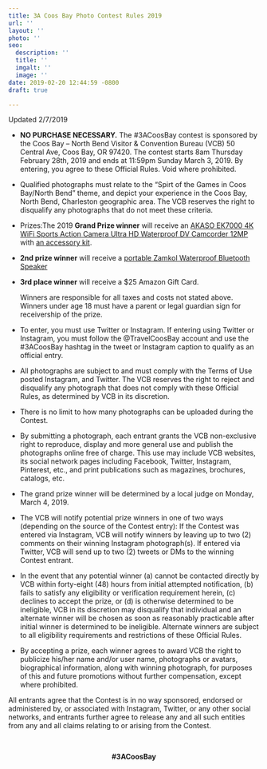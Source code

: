 ```yaml
---
title: 3A Coos Bay Photo Contest Rules 2019
url: ''
layout: ''
photo: ''
seo:
  description: ''
  title: ''
  imgalt: ''
  image: ''
date: 2019-02-20 12:44:59 -0800
draft: true

---
```

Updated 2/7/2019

* **NO PURCHASE NECESSARY.** The #3ACoosBay contest is sponsored by the Coos Bay – North Bend Visitor & Convention Bureau (VCB) 50 Central Ave, Coos Bay, OR 97420. The contest starts 8am Thursday February 28th, 2019 and ends at 11:59pm Sunday March 3, 2019. By entering, you agree to these Official Rules. Void where prohibited.
* Qualified photographs must relate to the “Spirt of the Games in Coos Bay/North Bend” theme, and depict your experience in the Coos Bay, North Bend, Charleston geographic area. The VCB reserves the right to disqualify any photographs that do not meet these criteria.
* Prizes:The 2019 **Grand Prize winner** will receive an [AKASO EK7000 4K WiFi Sports Action Camera Ultra HD Waterproof DV Camcorder 12MP](https://www.amazon.com/AKASO-EK7000-Sports-Waterproof-Camcorder/dp/B01HGM33HG/ref=sr_1_3?ie=UTF8&qid=1548805513&sr=8-3&keywords=akaso+ek7000+4k+wifi+sports+action+camera) with [an accessory kit](https://www.amazon.com/gp/product/B00PQ9YNI0/ref=ox_sc_act_title_2?smid=A2AVQ8OGQQLVR9&psc=1).
* **2nd prize winner** will receive a [portable Zamkol Waterproof Bluetooth Speaker](https://www.amazon.com/Bluetooth-Speakers-Zamkol-Waterproof-Dustproof/dp/B07GXDNZJ7/ref=sr_1_12?s=electronics&ie=UTF8&qid=1548805888&sr=1-12&keywords=bluetooth+speakers&refinements=p_36:1253504011,p_72:1248879011)
* **3rd place winner** will receive a $25 Amazon Gift Card.

  Winners are responsible for all taxes and costs not stated above. Winners under age 18 must have a parent or legal guardian sign for receivership of the prize.
* To enter, you must use Twitter or Instagram. If entering using Twitter or Instagram, you must follow the @TravelCoosBay account and use the #3ACoosBay hashtag in the tweet or Instagram caption to qualify as an official entry.
* All photographs are subject to and must comply with the Terms of Use posted Instagram, and Twitter. The VCB reserves the right to reject and disqualify any photograph that does not comply with these Official Rules, as determined by VCB in its discretion.
* There is no limit to how many photographs can be uploaded during the Contest.
* By submitting a photograph, each entrant grants the VCB non-exclusive right to reproduce, display and more general use and publish the photographs online free of charge. This use may include VCB websites, its social network pages including Facebook, Twitter, Instagram, Pinterest, etc., and print publications such as magazines, brochures, catalogs, etc.
* The grand prize winner will be determined by a local judge on Monday, March 4, 2019.
* The VCB will notify potential prize winners in one of two ways (depending on the source of the Contest entry): If the Contest was entered via Instagram, VCB will notify winners by leaving up to two (2) comments on their winning Instagram photograph(s). If entered via Twitter, VCB will send up to two (2) tweets or DMs to the winning Contest entrant.
* In the event that any potential winner (a) cannot be contacted directly by VCB within forty-eight (48) hours from initial attempted notification, (b) fails to satisfy any eligibility or verification requirement herein, (c) declines to accept the prize, or (d) is otherwise determined to be ineligible, VCB in its discretion may disqualify that individual and an alternate winner will be chosen as soon as reasonably practicable after initial winner is determined to be ineligible. Alternate winners are subject to all eligibility requirements and restrictions of these Official Rules.
* By accepting a prize, each winner agrees to award VCB the right to publicize his/her name and/or user name, photographs or avatars, biographical information, along with winning photograph, for purposes of this and future promotions without further compensation, except where prohibited.

All entrants agree that the Contest is in no way sponsored, endorsed or administered by, or associated with Instagram, Twitter, or any other social networks, and entrants further agree to release any and all such entities from any and all claims relating to or arising from the Contest.

 

<p align="center">
<b>#3ACoosBay</b>
</p>

 

<p align="center">